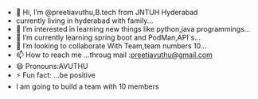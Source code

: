 - 👋 Hi, I’m @preetiavuthu,B.tech from JNTUH Hyderabad
- currently living in hyderabad with family...
- 👀 I’m interested in learning new things like python,java programmings...
- 🌱 I’m currently learning  spring boot and PodMan,API`s...
- 💞️ I’m looking to collaborate With Team,team numbers 10...
- 📫 How to reach me ...throug mail :preetiavuthu@gmail.com
- 😄 Pronouns:AVUTHU
- ⚡ Fun fact: ...be positive
- I am going to build a team with 10 members

<!---
preetiavuthu/preetiavuthu is a ✨ special ✨ repository because its `README.md` (this file) appears on your GitHub profile.
You can click the Preview link to take a look at your changes.
--->
